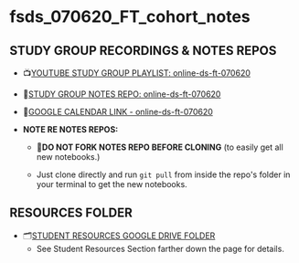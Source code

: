 # fsds_070620_FT_cohort_notes

## STUDY GROUP RECORDINGS & NOTES REPOS

  - 📺[YOUTUBE STUDY GROUP PLAYLIST: online-ds-ft-070620](https://www.youtube.com/playlist?list=PLFknVelSJiSw5mJOlowsVjwQM_iu1OROt)

  - 📓[STUDY GROUP NOTES REPO: online-ds-ft-070620](https://github.com/jirvingphd/fsds_070620_FT_cohort_notes)

  - 📆[GOOGLE CALENDAR LINK - online-ds-ft-070620](https://calendar.google.com/calendar?cid=ZmxhdGlyb25zY2hvb2wuY29tXzRqc2xvdGkwZ3VsNGkza3AzMzA4ZHJsZnBrQGdyb3VwLmNhbGVuZGFyLmdvb2dsZS5jb20)

- **NOTE RE NOTES REPOS:**

  - 🚨**DO NOT FORK NOTES REPO BEFORE CLONING** (to easily get all new notebooks.)

  - Just clone directly and run `git pull` from inside the repo's folder in your terminal to get the new notebooks.

## RESOURCES FOLDER

- 🗂[STUDENT RESOURCES GOOGLE DRIVE FOLDER](https://drive.google.com/drive/folders/1E3JBOl0uhLMRKvl9R5vpl6xaxchiJ6JA?usp=sharing)
  - See  Student Resources Section farther down the page for details.
